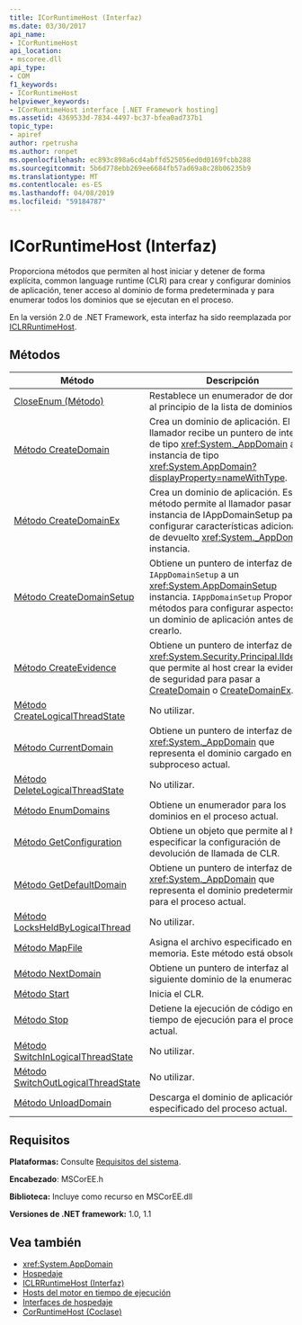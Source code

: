 ```yaml
---
title: ICorRuntimeHost (Interfaz)
ms.date: 03/30/2017
api_name:
- ICorRuntimeHost
api_location:
- mscoree.dll
api_type:
- COM
f1_keywords:
- ICorRuntimeHost
helpviewer_keywords:
- ICorRuntimeHost interface [.NET Framework hosting]
ms.assetid: 4369533d-7834-4497-bc37-bfea0ad737b1
topic_type:
- apiref
author: rpetrusha
ms.author: ronpet
ms.openlocfilehash: ec893c898a6cd4abffd525056ed0d0169fcbb288
ms.sourcegitcommit: 5b6d778ebb269ee6684fb57ad69a8c28b06235b9
ms.translationtype: MT
ms.contentlocale: es-ES
ms.lasthandoff: 04/08/2019
ms.locfileid: "59184787"
---
```

# <a name="icorruntimehost-interface"></a>ICorRuntimeHost (Interfaz)
Proporciona métodos que permiten al host iniciar y detener de forma explícita, common language runtime (CLR) para crear y configurar dominios de aplicación, tener acceso al dominio de forma predeterminada y para enumerar todos los dominios que se ejecutan en el proceso.  
  
 En la versión 2.0 de .NET Framework, esta interfaz ha sido reemplazada por [ICLRRuntimeHost](../../../../docs/framework/unmanaged-api/hosting/iclrruntimehost-interface.md).  
  
## <a name="methods"></a>Métodos  
  
|Método|Descripción|  
|------------|-----------------|  
|[CloseEnum (Método)](../../../../docs/framework/unmanaged-api/hosting/icorruntimehost-closeenum-method.md)|Restablece un enumerador de dominio al principio de la lista de dominios.|  
|[Método CreateDomain](../../../../docs/framework/unmanaged-api/hosting/icorruntimehost-createdomain-method.md)|Crea un dominio de aplicación. El llamador recibe un puntero de interfaz de tipo <xref:System._AppDomain> a una instancia de tipo <xref:System.AppDomain?displayProperty=nameWithType>.|  
|[Método CreateDomainEx](../../../../docs/framework/unmanaged-api/hosting/icorruntimehost-createdomainex-method.md)|Crea un dominio de aplicación. Este método permite al llamador pasar una instancia de IAppDomainSetup para configurar características adicionales de devuelto <xref:System._AppDomain> instancia.|  
|[Método CreateDomainSetup](../../../../docs/framework/unmanaged-api/hosting/icorruntimehost-createdomainsetup-method.md)|Obtiene un puntero de interfaz de tipo `IAppDomainSetup` a un <xref:System.AppDomainSetup> instancia. `IAppDomainSetup` Proporciona métodos para configurar aspectos de un dominio de aplicación antes de crearlo.|  
|[Método CreateEvidence](../../../../docs/framework/unmanaged-api/hosting/icorruntimehost-createevidence-method.md)|Obtiene un puntero de interfaz de tipo <xref:System.Security.Principal.IIdentity>, que permite al host crear la evidencia de seguridad para pasar a [CreateDomain](../../../../docs/framework/unmanaged-api/hosting/icorruntimehost-createdomain-method.md) o [CreateDomainEx](../../../../docs/framework/unmanaged-api/hosting/icorruntimehost-createdomainex-method.md).|  
|[Método CreateLogicalThreadState](../../../../docs/framework/unmanaged-api/hosting/icorruntimehost-createlogicalthreadstate-method.md)|No utilizar.|  
|[Método CurrentDomain](../../../../docs/framework/unmanaged-api/hosting/icorruntimehost-currentdomain-method.md)|Obtiene un puntero de interfaz de tipo <xref:System._AppDomain> que representa el dominio cargado en el subproceso actual.|  
|[Método DeleteLogicalThreadState](../../../../docs/framework/unmanaged-api/hosting/icorruntimehost-deletelogicalthreadstate-method.md)|No utilizar.|  
|[Método EnumDomains](../../../../docs/framework/unmanaged-api/hosting/icorruntimehost-enumdomains-method.md)|Obtiene un enumerador para los dominios en el proceso actual.|  
|[Método GetConfiguration](../../../../docs/framework/unmanaged-api/hosting/icorruntimehost-getconfiguration-method.md)|Obtiene un objeto que permite al host especificar la configuración de devolución de llamada de CLR.|  
|[Método GetDefaultDomain](../../../../docs/framework/unmanaged-api/hosting/icorruntimehost-getdefaultdomain-method.md)|Obtiene un puntero de interfaz de tipo <xref:System._AppDomain> que representa el dominio predeterminado para el proceso actual.|  
|[Método LocksHeldByLogicalThread](../../../../docs/framework/unmanaged-api/hosting/icorruntimehost-locksheldbylogicalthread-method.md)|No utilizar.|  
|[Método MapFile](../../../../docs/framework/unmanaged-api/hosting/icorruntimehost-mapfile-method.md)|Asigna el archivo especificado en la memoria. Este método está obsoleto.|  
|[Método NextDomain](../../../../docs/framework/unmanaged-api/hosting/icorruntimehost-nextdomain-method.md)|Obtiene un puntero de interfaz al siguiente dominio de la enumeración.|  
|[Método Start](../../../../docs/framework/unmanaged-api/hosting/icorruntimehost-start-method.md)|Inicia el CLR.|  
|[Método Stop](../../../../docs/framework/unmanaged-api/hosting/icorruntimehost-stop-method.md)|Detiene la ejecución de código en tiempo de ejecución para el proceso actual.|  
|[Método SwitchInLogicalThreadState](../../../../docs/framework/unmanaged-api/hosting/icorruntimehost-switchinlogicalthreadstate-method.md)|No utilizar.|  
|[Método SwitchOutLogicalThreadState](../../../../docs/framework/unmanaged-api/hosting/icorruntimehost-switchoutlogicalthreadstate-method.md)|No utilizar.|  
|[Método UnloadDomain](../../../../docs/framework/unmanaged-api/hosting/icorruntimehost-unloaddomain-method.md)|Descarga el dominio de aplicación especificado del proceso actual.|  
  
## <a name="requirements"></a>Requisitos  
 **Plataformas:** Consulte [Requisitos del sistema](../../../../docs/framework/get-started/system-requirements.md).  
  
 **Encabezado**: MSCorEE.h  
  
 **Biblioteca:** Incluye como recurso en MSCorEE.dll  
  
 **Versiones de .NET framework:** 1.0, 1.1  
  
## <a name="see-also"></a>Vea también

- <xref:System.AppDomain>
- [Hospedaje](../../../../docs/framework/unmanaged-api/hosting/index.md)
- [ICLRRuntimeHost (Interfaz)](../../../../docs/framework/unmanaged-api/hosting/iclrruntimehost-interface.md)
- [Hosts del motor en tiempo de ejecución](https://docs.microsoft.com/previous-versions/dotnet/netframework-4.0/a51xd4ze(v=vs.100))
- [Interfaces de hospedaje](../../../../docs/framework/unmanaged-api/hosting/hosting-interfaces.md)
- [CorRuntimeHost (Coclase)](../../../../docs/framework/unmanaged-api/hosting/corruntimehost-coclass.md)
